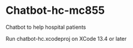 # Chatbot-hc-mc855
Chatbot to help hospital patients

Run chatbot-hc.xcodeproj on XCode 13.4 or later

